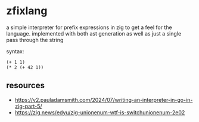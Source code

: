 # zfixlang

a simple interpreter for prefix expressions in zig to get a feel for the language. implemented with both ast generation as well as just a single pass through the string

syntax:

```
(+ 1 1)
(* 2 (+ 42 1))
```

## resources

- <https://v2.pauladamsmith.com/2024/07/writing-an-interpreter-in-go-in-zig-part-5/>
- <https://zig.news/edyu/zig-unionenum-wtf-is-switchunionenum-2e02>
